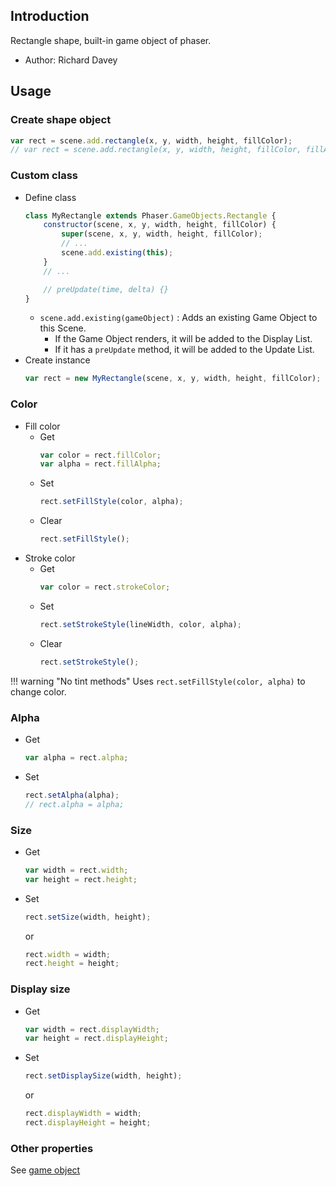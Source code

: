 ## Introduction

Rectangle shape, built-in game object of phaser.

- Author: Richard Davey

## Usage

### Create shape object

```javascript
var rect = scene.add.rectangle(x, y, width, height, fillColor);
// var rect = scene.add.rectangle(x, y, width, height, fillColor, fillAlpha);
```

### Custom class

- Define class
    ```javascript
    class MyRectangle extends Phaser.GameObjects.Rectangle {
        constructor(scene, x, y, width, height, fillColor) {
            super(scene, x, y, width, height, fillColor);
            // ...
            scene.add.existing(this);
        }
        // ...

        // preUpdate(time, delta) {}
    }
    ```
    - `scene.add.existing(gameObject)` : Adds an existing Game Object to this Scene.
        - If the Game Object renders, it will be added to the Display List.
        - If it has a `preUpdate` method, it will be added to the Update List.
- Create instance
    ```javascript
    var rect = new MyRectangle(scene, x, y, width, height, fillColor);
    ```

### Color

- Fill color
    - Get
        ```javascript
        var color = rect.fillColor;
        var alpha = rect.fillAlpha;
        ```
    - Set
        ```javascript
        rect.setFillStyle(color, alpha);        
        ```
    - Clear
        ```javascript
        rect.setFillStyle();
        ```
- Stroke color
    - Get
        ```javascript
        var color = rect.strokeColor;
        ```
    - Set
        ```javascript
        rect.setStrokeStyle(lineWidth, color, alpha);
        ```
    - Clear
        ```javascript
        rect.setStrokeStyle();
        ```

!!! warning "No tint methods"
    Uses `rect.setFillStyle(color, alpha)` to change color.

### Alpha

- Get
    ```javascript
    var alpha = rect.alpha;
    ```
- Set
    ```javascript
    rect.setAlpha(alpha);
    // rect.alpha = alpha;
    ```

### Size

- Get
    ```javascript
    var width = rect.width;
    var height = rect.height;
    ```
- Set
    ```javascript
    rect.setSize(width, height);
    ```
    or
    ```javascript
    rect.width = width;
    rect.height = height;
    ```

### Display size

- Get
    ```javascript
    var width = rect.displayWidth;
    var height = rect.displayHeight;
    ```
- Set
    ```javascript
    rect.setDisplaySize(width, height);
    ```
    or
    ```javascript
    rect.displayWidth = width;
    rect.displayHeight = height;
    ```

### Other properties

See [game object](gameobject.md)
